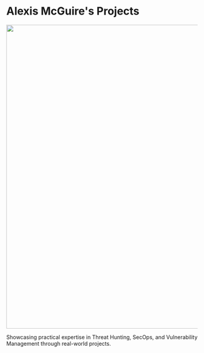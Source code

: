 # Alexis McGuire's Projects

<p align="center">
<img width="1200" height="800" alt="image" src="https://github.com/user-attachments/assets/5c1f11b0-f1e5-41a9-8acb-3212ca198312" />
</p>


Showcasing practical expertise in Threat Hunting, SecOps, and Vulnerability Management through real-world projects.
